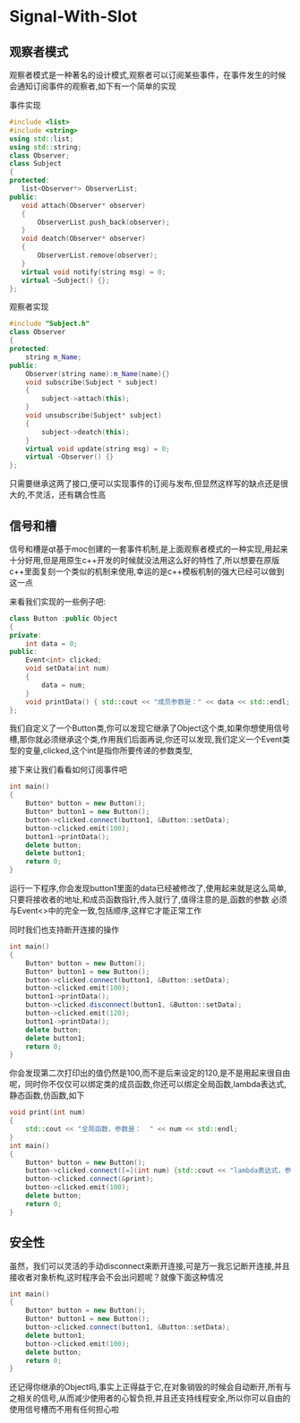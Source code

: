 # Signal-With-Slot

 ## 观察者模式
 观察者模式是一种著名的设计模式,观察者可以订阅某些事件，在事件发生的时候会通知订阅事件的观察者,如下有一个简单的实现
 
 事件实现
 ```c++
#include <list>
#include <string>
using std::list;
using std::string;
class Observer;
class Subject
{
protected:
	list<Observer*> ObserverList;
public:
	void attach(Observer* observer)
	{
		ObserverList.push_back(observer);
	}
	void deatch(Observer* observer)
	{
		ObserverList.remove(observer);
	}
	virtual void notify(string msg) = 0;
	virtual ~Subject() {};
};
```
观察者实现
```c++
#include "Subject.h"
class Observer
{
protected:
	string m_Name;
public:
	Observer(string name):m_Name(name){}
	void subscribe(Subject * subject)
	{
		subject->attach(this);
	}
	void unsubscribe(Subject* subject)
	{
		subject->deatch(this);
	}
	virtual void update(string msg) = 0;
	virtual ~Observer() {}
};
```
只需要继承这两了接口,便可以实现事件的订阅与发布,但显然这样写的缺点还是很大的,不灵活，还有耦合性高

 ## 信号和槽
 信号和槽是qt基于moc创建的一套事件机制,是上面观察者模式的一种实现,用起来十分好用,但是用原生c++开发的时候就没法用这么好的特性了,所以想要在原版c++里面复刻一个类似的机制来使用,幸运的是c++模板机制的强大已经可以做到这一点

来看我们实现的一些例子吧:
```c++
class Button :public Object
{
private:
	int data = 0;
public:
	Event<int> clicked;
	void setData(int num) 
	{
		data = num;
	}
	void printData() { std::cout << "成员参数是：" << data << std::endl; };
};
```
我们自定义了一个Button类,你可以发现它继承了Object这个类,如果你想使用信号槽,那你就必须继承这个类,作用我们后面再说,你还可以发现,我们定义一个Event<int>类型的变量,clicked,这个int是指你所要传递的参数类型,

接下来让我们看看如何订阅事件吧
```c++
int main()
{
	Button* button = new Button();
	Button* button1 = new Button();
	button->clicked.connect(button1, &Button::setData);
	button->clicked.emit(100);
	button1->printData();
	delete button;
	delete button1;
	return 0;
}
```
运行一下程序,你会发现button1里面的data已经被修改了,使用起来就是这么简单,只要将接收者的地址,和成员函数指针,传入就行了,值得注意的是,函数的参数
必须与Event<>中的完全一致,包括顺序,这样它才能正常工作

同时我们也支持断开连接的操作
```c++
int main()
{
	Button* button = new Button();
	Button* button1 = new Button();
	button->clicked.connect(button1, &Button::setData);
	button->clicked.emit(100);
	button1->printData();
	button->clicked.disconnect(button1, &Button::setData);
	button->clicked.emit(120);
	button1->printData();
	delete button;
	delete button1;
	return 0;
}
```
	
你会发现第二次打印出的值仍然是100,而不是后来设定的120,是不是用起来很自由呢，同时你不仅仅可以绑定类的成员函数,你还可以绑定全局函数,lambda表达式,静态函数,仿函数,如下
```c++
void print(int num)
{
	std::cout << "全局函数，参数是：  " << num << std::endl;
}
int main()
{
	Button* button = new Button();
	button->clicked.connect([=](int num) {std::cout << "lambda表达式，参数是：" << num << std::endl; });
	button->clicked.connect(&print);
	button->clicked.emit(100);
	delete button;
	return 0;
}
```
## 安全性
虽然，我们可以灵活的手动disconnect来断开连接,可是万一我忘记断开连接,并且接收者对象析构,这时程序会不会出问题呢？就像下面这种情况
```c++	
int main()
{
	Button* button = new Button();
	Button* button1 = new Button();
	button->clicked.connect(button1, &Button::setData);
	delete button1;
	button->clicked.emit(100);
	delete button;
	return 0;
}
```
还记得你继承的Object吗,事实上正得益于它,在对象销毁的时候会自动断开,所有与之相关的信号,从而减少使用者的心智负担,并且还支持线程安全,所以你可以自由的使用信号槽而不用有任何担心啦
